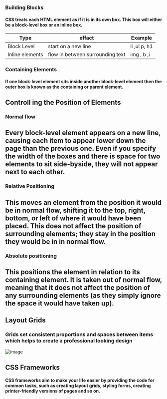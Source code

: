 ### Building Blocks
#### CSS treats each HTML element as if it is in its own box. This box will either be a block-level box or an inline box.


|Type | effact | Example|
------|----------|---------|
|Block Level |start on a new line | li ,ul p, h1|
| Inline elements |flow in between surrounding text | img , b ,i|

### Containing Elements

#### If one block-level element sits inside another block-level element then the outer box is known as the containing or parent element.

## Controll ing the Position of Elements
### Normal flow
   ## Every block-level element appears on a new line, causing each item to appear lower down the page than the previous one. Even if you specify the width of the boxes and there is space for two elements to sit side-byside, they will not appear next to each other.
   
### Relative Positioning
   ## This moves an element from the position it would be in normal flow, shifting it to the top, right, bottom, or left of where it would have been placed. This does not affect the position of surrounding elements; they stay in the position they would be in in normal flow.
### Absolute positioning
  ## This positions the element in relation to its containing element. It is taken out of normal flow, meaning that it does not affect the position of any surrounding elements (as they simply ignore the space it would have taken up).
  
## Layout Grids
### Grids set consistent proportions and spaces between items which helps to create a professional looking design

![image](https://getflywheel.com/wp-content/uploads/2016/08/css-grid-layouts-grid-example-start-final.png)

## CSS Frameworks
#### CSS frameworks aim to make your life easier by providing the code for common tasks, such as creating layout grids, styling forms, creating printer-friendly versions of pages and so on.
